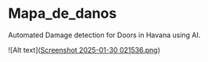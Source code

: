 # Mapa_de_danos
Automated Damage detection for Doors in Havana using AI.

![Alt text]([Screenshot 2025-01-30 021536.png](https://github.com/faridaselim1/Mapa_de_danos/blob/1cc53a663ba119b4f1d0857c8222399a3ebff38b/Screenshot%202025-01-30%20021536.png))
